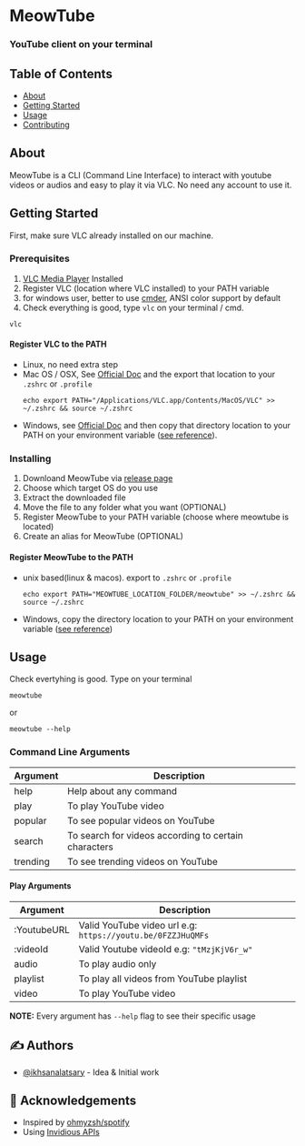 # MeowTube

### YouTube client on your terminal

## Table of Contents

- [About](#about)
- [Getting Started](#getting_started)
- [Usage](#usage)
- [Contributing](../CONTRIBUTING.md)

## About <a name = "about"></a>

MeowTube is a CLI (Command Line Interface) to interact with youtube videos or audios and easy to play it via VLC. No need any account to use it.

## Getting Started <a name = "getting_started"></a>

First, make sure VLC already installed on our machine.

### Prerequisites

1. [VLC Media Player](https://www.videolan.org/vlc/) Installed
2. Register VLC (location where VLC installed) to your PATH variable
3. for windows user, better to use [cmder](https://cmder.net), ANSI color support by default
4. Check everything is good, type `vlc` on your terminal / cmd.

```
vlc
```

#### Register VLC to the PATH

- Linux, no need extra step
- Mac OS / OSX, See [Official Doc](https://wiki.videolan.org/MacOS/#Command_line) and the export that location to your `.zshrc` or `.profile`
  ```
  echo export PATH="/Applications/VLC.app/Contents/MacOS/VLC" >> ~/.zshrc && source ~/.zshrc
  ```
- Windows, see [Official Doc](https://wiki.videolan.org/Windows/#Step_2:_Command_Line_Startup) and then copy that directory location to your PATH on your environment variable ([see reference](https://stackoverflow.com/a/44272417)).

### Installing

1. Downloand MeowTube via [release page](https://github.com/ikhsanalatsary/MeowTube/releases)
2. Choose which target OS do you use
3. Extract the downloaded file
4. Move the file to any folder what you want (OPTIONAL)
5. Register MeowTube to your PATH variable (choose where meowtube is located)
6. Create an alias for MeowTube (OPTIONAL)

#### Register MeowTube to the PATH

- unix based(linux & macos). export to `.zshrc` or `.profile`
  ```
  echo export PATH="MEOWTUBE_LOCATION_FOLDER/meowtube" >> ~/.zshrc && source ~/.zshrc
  ```
- Windows, copy the directory location to your PATH on your environment variable ([see reference](https://stackoverflow.com/a/44272417))

## Usage <a name = "usage"></a>

Check evertyhing is good. Type on your terminal

```
meowtube
```

or

```
meowtube --help
```

### Command Line Arguments

| Argument | Description                                          |
| -------- | ---------------------------------------------------- |
| help     | Help about any command                               |
| play     | To play YouTube video                                |
| popular  | To see popular videos on YouTube                     |
| search   | To search for videos according to certain characters |
| trending | To see trending videos on YouTube                    |

#### Play Arguments

| Argument    | Description                                                 |
| ----------- | ----------------------------------------------------------- |
| :YoutubeURL | Valid YouTube video url e.g: `https://youtu.be/0FZZJHuQMFs` |
| :videoId    | Valid Youtube videoId e.g: `"tMzjKjV6r_w"`                  |
| audio       | To play audio only                                          |
| playlist    | To play all videos from YouTube playlist                    |
| video       | To play YouTube video                                       |

**NOTE:** Every argument has `--help` flag to see their specific usage

## ✍️ Authors <a name = "authors"></a>

- [@ikhsanalatsary](https://github.com/ikhsanalatsary) - Idea & Initial work

## 🎉 Acknowledgements <a name = "acknowledgement"></a>

- Inspired by [ohmyzsh/spotify](https://github.com/ohmyzsh/ohmyzsh/blob/master/plugins/osx/spotify)
- Using [Invidious APIs](https://github.com/iv-org/invidious)
